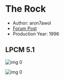 # The Rock

* Author: aron7awol
* [Forum Post](https://www.avsforum.com/threads/bass-eq-for-filtered-movies.2995212/post-58049636)
* Production Year: 1996

## LPCM 5.1

![img 0](https://i.imgur.com/8Wa9FIn.jpg)

![img 0](https://i.imgur.com/MClMPz4.png)

